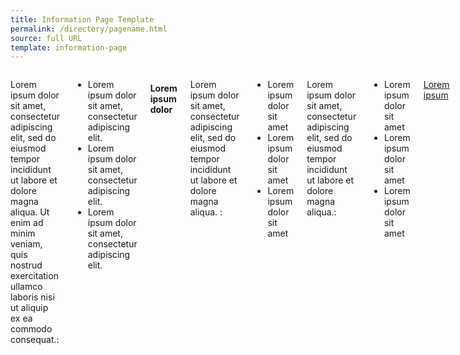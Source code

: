 ```yaml
---
title: Information Page Template
permalink: /directory/pagename.html
source: full URL
template: information-page
---
```


<div class="main" role="main" markdown="0">
<div class="section one" markdown="0">
<div class="primary" markdown="0">
<div class="row" markdown="0">
<div class="small-12 columns" markdown="1">

Lorem ipsum dolor sit amet, consectetur adipiscing elit, sed do eiusmod tempor incididunt ut labore et dolore magna aliqua. Ut enim ad minim veniam, quis nostrud exercitation ullamco laboris nisi ut aliquip ex ea commodo consequat.:

- Lorem ipsum dolor sit amet, consectetur adipiscing elit.
- Lorem ipsum dolor sit amet, consectetur adipiscing elit. 
- Lorem ipsum dolor sit amet, consectetur adipiscing elit. 

#### Lorem ipsum dolor

Lorem ipsum dolor sit amet, consectetur adipiscing elit, sed do eiusmod tempor incididunt ut labore et dolore magna aliqua. :

- Lorem ipsum dolor sit amet
- Lorem ipsum dolor sit amet
- Lorem ipsum dolor sit amet

Lorem ipsum dolor sit amet, consectetur adipiscing elit, sed do eiusmod tempor incididunt ut labore et dolore magna aliqua.:

- Lorem ipsum dolor sit amet
- Lorem ipsum dolor sit amet
- Lorem ipsum dolor sit amet

[Lorem ipsum](/directory/subdir/)

</div>
</div>
</div>

</div>
